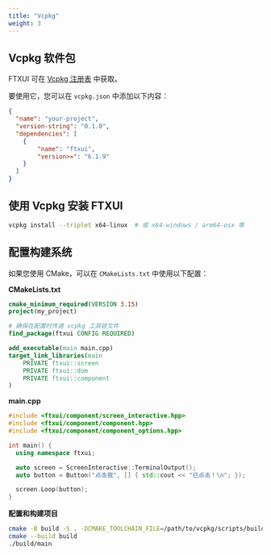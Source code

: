 ```yaml
---
title: "Vcpkg"
weight: 3
---
```


## Vcpkg 软件包

FTXUI 可在 [Vcpkg 注册表](https://vcpkg.link/ports/ftxui) 中获取。

要使用它，您可以在 `vcpkg.json` 中添加以下内容：

```json
{
  "name": "your-project",
  "version-string": "0.1.0",
  "dependencies": [
    {
        "name": "ftxui",
        "version>=": "6.1.9"
    }
  ]
}
```

## 使用 Vcpkg 安装 FTXUI
```bash
vcpkg install --triplet x64-linux  # 或 x64-windows / arm64-osx 等
```

## 配置构建系统
如果您使用 CMake，可以在 `CMakeLists.txt` 中使用以下配置：

**CMakeLists.txt**
```cmake
cmake_minimum_required(VERSION 3.15)
project(my_project)

# 确保在配置时传递 vcpkg 工具链文件
find_package(ftxui CONFIG REQUIRED)

add_executable(main main.cpp)
target_link_libraries(main
    PRIVATE ftxui::screen
    PRIVATE ftxui::dom
    PRIVATE ftxui::component
)
```

**main.cpp**
```cpp
#include <ftxui/component/screen_interactive.hpp>
#include <ftxui/component/component.hpp>
#include <ftxui/component/component_options.hpp>

int main() {
  using namespace ftxui;

  auto screen = ScreenInteractive::TerminalOutput();
  auto button = Button("点击我", [] { std::cout << "已点击！\n"; });

  screen.Loop(button);
}
```

**配置和构建项目**
```bash
cmake -B build -S . -DCMAKE_TOOLCHAIN_FILE=/path/to/vcpkg/scripts/buildsystems/vcpkg.cmake
cmake --build build
./build/main
```

<div class="section_buttons">
 
 
</div>
